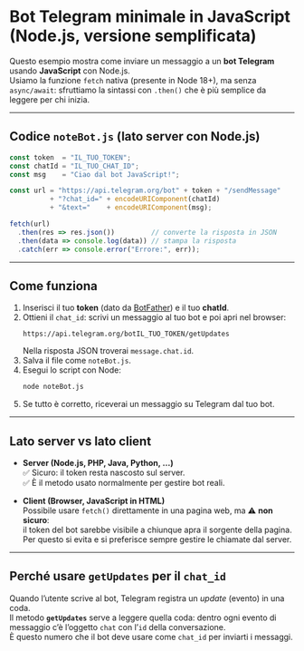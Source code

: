 # Bot Telegram minimale in JavaScript (Node.js, versione semplificata)

Questo esempio mostra come inviare un messaggio a un **bot Telegram** usando **JavaScript** con Node.js.  
Usiamo la funzione `fetch` nativa (presente in Node 18+), ma senza `async/await`: sfruttiamo la sintassi con `.then()` che è più semplice da leggere per chi inizia.

---

## Codice `noteBot.js` (lato server con Node.js)

```js
const token  = "IL_TUO_TOKEN";
const chatId = "IL_TUO_CHAT_ID";
const msg    = "Ciao dal bot JavaScript!";

const url = "https://api.telegram.org/bot" + token + "/sendMessage"
          + "?chat_id=" + encodeURIComponent(chatId)
          + "&text="    + encodeURIComponent(msg);

fetch(url)
  .then(res => res.json())         // converte la risposta in JSON
  .then(data => console.log(data)) // stampa la risposta
  .catch(err => console.error("Errore:", err));
```

---

## Come funziona

1. Inserisci il tuo **token** (dato da [BotFather](https://core.telegram.org/bots#botfather)) e il tuo **chatId**.  
2. Ottieni il `chat_id`: scrivi un messaggio al tuo bot e poi apri nel browser:  
   ```
   https://api.telegram.org/botIL_TUO_TOKEN/getUpdates
   ```
   Nella risposta JSON troverai `message.chat.id`.  
3. Salva il file come `noteBot.js`.  
4. Esegui lo script con Node:  
   ```bash
   node noteBot.js
   ```
5. Se tutto è corretto, riceverai un messaggio su Telegram dal tuo bot.

---

## Lato server vs lato client

- **Server (Node.js, PHP, Java, Python, …)**  
  ✅ Sicuro: il token resta nascosto sul server.  
  ✅ È il metodo usato normalmente per gestire bot reali.

- **Client (Browser, JavaScript in HTML)**  
  Possibile usare `fetch()` direttamente in una pagina web, ma ⚠️ **non sicuro**:  
  il token del bot sarebbe visibile a chiunque apra il sorgente della pagina.  
  Per questo si evita e si preferisce sempre gestire le chiamate dal server.

---

## Perché usare `getUpdates` per il `chat_id`

Quando l’utente scrive al bot, Telegram registra un *update* (evento) in una coda.  
Il metodo **`getUpdates`** serve a leggere quella coda: dentro ogni evento di messaggio c’è l’oggetto `chat` con l’`id` della conversazione.  
È questo numero che il bot deve usare come `chat_id` per inviarti i messaggi.
